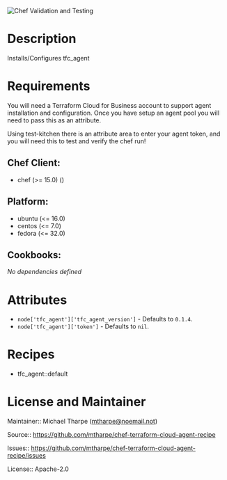![Chef Validation and Testing](https://github.com/mtharpe/chef-terraform-cloud-agent-recipe/workflows/Chef%20Validation%20and%20Testing/badge.svg)

# Description

Installs/Configures tfc_agent

# Requirements

You will need a Terraform Cloud for Business account to support agent installation and configuration. Once you have setup an agent pool you will need to pass this as an attribute.

Using test-kitchen there is an attribute area to enter your agent token, and you will need this to test and verify the chef run!

## Chef Client:

* chef (>= 15.0) ()

## Platform:

* ubuntu (<= 16.0)
* centos (<= 7.0)
* fedora (<= 32.0) 

## Cookbooks:

*No dependencies defined*

# Attributes

* `node['tfc_agent']['tfc_agent_version']` -  Defaults to `0.1.4`.
* `node['tfc_agent']['token']` -  Defaults to `nil`.

# Recipes

* tfc_agent::default

# License and Maintainer

Maintainer:: Michael Tharpe (<mtharpe@noemail.not>)

Source:: https://github.com/mtharpe/chef-terraform-cloud-agent-recipe

Issues:: https://github.com/mtharpe/chef-terraform-cloud-agent-recipe/issues

License:: Apache-2.0
